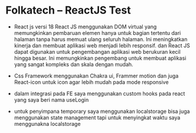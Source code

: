 # Folkatech – ReactJS Test

- React js versi 18
  React JS menggunakan DOM virtual yang memungkinkan pembaruan elemen hanya untuk bagian tertentu dari halaman tanpa harus memuat ulang seluruh halaman. Ini meningkatkan kinerja dan membuat aplikasi web menjadi lebih responsif. dan React JS dapat digunakan untuk pengembangan aplikasi web berukuran kecil hingga besar. Ini memungkinkan pengembang untuk membuat aplikasi yang sangat kompleks dan skala dengan mudah.

- Css Framework menggunakan Chakra ui, Frammer motion dan juga       React-icon untuk icon agar lebih mudah pada mode responsive

- dalam integrasi pada FE saya menggunakan custom hooks pada react yang saya beri nama useLogin

- untuk penyimpana temporary saya menggunakan localstorage bisa juga menggunakan state management tapi untuk menyingkat waktu saya menggunakna localstorage


